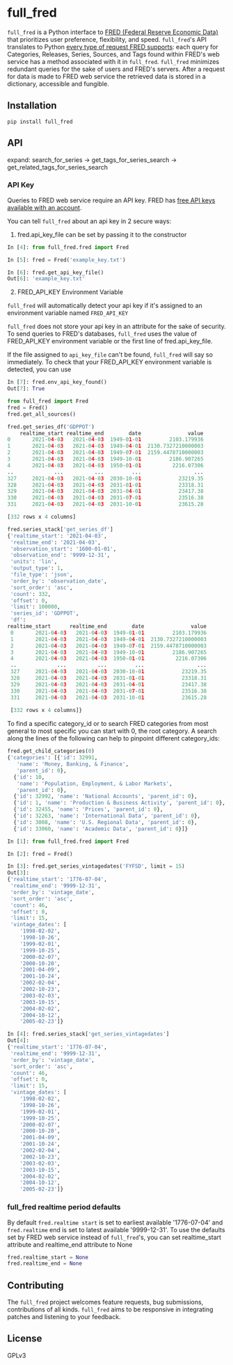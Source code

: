 
# full_fred
`full_fred` is a Python interface to 
[FRED (Federal Reserve Economic Data)](https://fred.stlouisfed.org/) that
prioritizes user preference, flexibility, and speed. `full_fred`'s API translates to Python
[every type of request FRED supports](https://fred.stlouisfed.org/docs/api/fred/):
each query for Categories, Releases, Series, Sources, and Tags 
found within FRED's web service has a method associated with it in `full_fred`.
`full_fred` minimizes redundant queries for the sake of users and FRED's servers. 
After a request for data is made to FRED web service the retrieved data 
is stored in a dictionary, accessible and fungible. 

## Installation
    pip install full_fred

## API

expand: search_for_series -> get_tags_for_series_search -> get_related_tags_for_series_search

### API Key 
Queries to FRED web service require an API key. FRED has [free API keys available with an account](https://research.stlouisfed.org/useraccount/apikey).

You can tell ```full_fred``` about an api key in 2 secure ways:
1. fred.api_key_file can be set by passing it to the constructor
```python
In [4]: from full_fred.fred import Fred

In [5]: fred = Fred('example_key.txt')

In [6]: fred.get_api_key_file()
Out[6]: 'example_key.txt'
```
2. FRED_API_KEY Environment Variable

```full_fred``` will automatically detect your api key if it's assigned to an environment variable named ```FRED_API_KEY```

```full_fred``` does not store your api key in an attribute for the sake of security. To send queries to FRED's databases, ```full_fred``` uses the value of 
FRED_API_KEY environment variable or the first line of fred.api_key_file.

If the file assigned to ```api_key_file``` can't be found, ```full_fred``` will say so immediately. 
To check that your FRED_API_KEY environment variable is detected, you can use 

```python
In [7]: fred.env_api_key_found()
Out[7]: True
```

```python
from full_fred import Fred
fred = Fred()
fred.get_all_sources()
```

```python
fred.get_series_df('GDPPOT')
    realtime_start realtime_end        date               value
0       2021-04-03   2021-04-03  1949-01-01         2103.179936
1       2021-04-03   2021-04-03  1949-04-01  2130.7327210000003
2       2021-04-03   2021-04-03  1949-07-01  2159.4478710000003
3       2021-04-03   2021-04-03  1949-10-01         2186.907265
4       2021-04-03   2021-04-03  1950-01-01          2216.07306
..             ...          ...         ...                 ...
327     2021-04-03   2021-04-03  2030-10-01            23219.35
328     2021-04-03   2021-04-03  2031-01-01            23318.31
329     2021-04-03   2021-04-03  2031-04-01            23417.38
330     2021-04-03   2021-04-03  2031-07-01            23516.38
331     2021-04-03   2021-04-03  2031-10-01            23615.28

[332 rows x 4 columns]

fred.series_stack['get_series_df']
{'realtime_start': '2021-04-03',
 'realtime_end': '2021-04-03',
 'observation_start': '1600-01-01',
 'observation_end': '9999-12-31',
 'units': 'lin',
 'output_type': 1,
 'file_type': 'json',
 'order_by': 'observation_date',
 'sort_order': 'asc',
 'count': 332,
 'offset': 0,
 'limit': 100000,
 'series_id': 'GDPPOT',
 'df':     
realtime_start      realtime_end        date               value
 0       2021-04-03   2021-04-03  1949-01-01         2103.179936
 1       2021-04-03   2021-04-03  1949-04-01  2130.7327210000003
 2       2021-04-03   2021-04-03  1949-07-01  2159.4478710000003
 3       2021-04-03   2021-04-03  1949-10-01         2186.907265
 4       2021-04-03   2021-04-03  1950-01-01          2216.07306
 ..             ...          ...         ...                 ...
 327     2021-04-03   2021-04-03  2030-10-01            23219.35
 328     2021-04-03   2021-04-03  2031-01-01            23318.31
 329     2021-04-03   2021-04-03  2031-04-01            23417.38
 330     2021-04-03   2021-04-03  2031-07-01            23516.38
 331     2021-04-03   2021-04-03  2031-10-01            23615.28
 
 [332 rows x 4 columns]}
```

To find a specific category_id or to search FRED categories from
most general to most specific you can start with 0, the root category. 
A search along the lines of the following can help to pinpoint different 
category_ids:

```python
fred.get_child_categories(0)
{'categories': [{'id': 32991,
   'name': 'Money, Banking, & Finance',
   'parent_id': 0},
  {'id': 10,
   'name': 'Population, Employment, & Labor Markets',
   'parent_id': 0},
  {'id': 32992, 'name': 'National Accounts', 'parent_id': 0},
  {'id': 1, 'name': 'Production & Business Activity', 'parent_id': 0},
  {'id': 32455, 'name': 'Prices', 'parent_id': 0},
  {'id': 32263, 'name': 'International Data', 'parent_id': 0},
  {'id': 3008, 'name': 'U.S. Regional Data', 'parent_id': 0},
  {'id': 33060, 'name': 'Academic Data', 'parent_id': 0}]}
```

```python
In [1]: from full_fred.fred import Fred

In [2]: fred = Fred()

In [3]: fred.get_series_vintagedates('FYFSD', limit = 15)
Out[3]: 
{'realtime_start': '1776-07-04',
 'realtime_end': '9999-12-31',
 'order_by': 'vintage_date',
 'sort_order': 'asc',
 'count': 46,
 'offset': 0,
 'limit': 15,
 'vintage_dates': [
    '1998-02-02',
    '1998-10-26',
    '1999-02-01',
    '1999-10-25',
    '2000-02-07',
    '2000-10-20',
    '2001-04-09',
    '2001-10-24',
    '2002-02-04',
    '2002-10-23',
    '2003-02-03',
    '2003-10-15',
    '2004-02-02',
    '2004-10-12',
    '2005-02-23']}

In [4]: fred.series_stack['get_series_vintagedates']
Out[4]: 
{'realtime_start': '1776-07-04',
 'realtime_end': '9999-12-31',
 'order_by': 'vintage_date',
 'sort_order': 'asc',
 'count': 46,
 'offset': 0,
 'limit': 15,
 'vintage_dates': [
    '1998-02-02',
    '1998-10-26',
    '1999-02-01',
    '1999-10-25',
    '2000-02-07',
    '2000-10-20',
    '2001-04-09',
    '2001-10-24',
    '2002-02-04',
    '2002-10-23',
    '2003-02-03',
    '2003-10-15',
    '2004-02-02',
    '2004-10-12',
    '2005-02-23']}
```

### full_fred realtime period defaults
By default ```fred.realtime start``` is set to earliest available '1776-07-04' and
```fred.realtime``` end is set to latest available '9999-12-31'.
To use the defaults set by FRED web service instead of ```full_fred```'s, 
you can set realtime_start attribute and realtime_end attribute to None
```python
fred.realtime_start = None
fred.realtime_end = None
```

## Contributing
The ```full_fred``` project welcomes feature requests, bug submissions, contributions of all kinds.
```full_fred``` aims to be responsive in integrating patches and listening to your feedback.

## License
GPLv3
